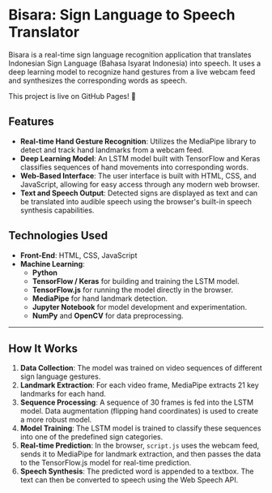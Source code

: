 # Bisara: Sign Language to Speech Translator

Bisara is a real-time sign language recognition application that translates Indonesian Sign Language (Bahasa Isyarat Indonesia) into speech. It uses a deep learning model to recognize hand gestures from a live webcam feed and synthesizes the corresponding words as speech.

This project is live on GitHub Pages\! 🚀

## Features

  * **Real-time Hand Gesture Recognition**: Utilizes the MediaPipe library to detect and track hand landmarks from a webcam feed.
  * **Deep Learning Model**: An LSTM model built with TensorFlow and Keras classifies sequences of hand movements into corresponding words.
  * **Web-Based Interface**: The user interface is built with HTML, CSS, and JavaScript, allowing for easy access through any modern web browser.
  * **Text and Speech Output**: Detected signs are displayed as text and can be translated into audible speech using the browser's built-in speech synthesis capabilities.

## Technologies Used

  * **Front-End**: HTML, CSS, JavaScript
  * **Machine Learning**:
      * **Python**
      * **TensorFlow / Keras** for building and training the LSTM model.
      * **TensorFlow.js** for running the model directly in the browser.
      * **MediaPipe** for hand landmark detection.
      * **Jupyter Notebook** for model development and experimentation.
      * **NumPy** and **OpenCV** for data preprocessing.

-----

## How It Works

1.  **Data Collection**: The model was trained on video sequences of different sign language gestures.
2.  **Landmark Extraction**: For each video frame, MediaPipe extracts 21 key landmarks for each hand.
3.  **Sequence Processing**: A sequence of 30 frames is fed into the LSTM model. Data augmentation (flipping hand coordinates) is used to create a more robust model.
4.  **Model Training**: The LSTM model is trained to classify these sequences into one of the predefined sign categories.
5.  **Real-time Prediction**: In the browser, `script.js` uses the webcam feed, sends it to MediaPipe for landmark extraction, and then passes the data to the TensorFlow.js model for real-time prediction.
6.  **Speech Synthesis**: The predicted word is appended to a textbox. The text can then be converted to speech using the Web Speech API.